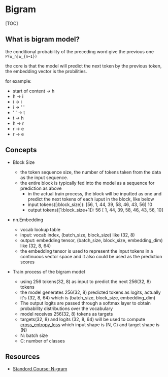 # Bigram

[TOC]

## What is bigram model?

the conditional probability of the preceding word give the previous one `P(w_n|w_{n−1})` 

the core is that the model will predict the next token by the previous token, the embedding vector is the probilities.

for example:

- start of content -> h
- h -> i
- i -> i
- i -> ' '
- ' ' -> t
- t -> h
- h -> r
- r -> e
- r -> e

## Concepts

- Block Size
  - the token sequence size, the number of tokens taken from the data as the input sequence.
  - the entire block is typically fed into the model as a sequence for prediction as above
    - in the actual train process, the block will be inputted as one and predict the next tokens of each iuput in the block, like below
    - input tokens([:block_size]): [56,  1, 44, 39, 58, 46, 43, 56] 10
    - output tokens([1:block_size+1]): 56 [ 1, 44, 39, 58, 46, 43, 56, 10]

- nn.Embedding
  - vocab lookup table
  - input: vocab index, (batch_size, block_size) like (32, 8)
  - output: embedding tensor, (batch_size, block_size, embedding_dim) like (32, 8, 64)
  - the embedding tensor is used to represent the input tokens in a continuous vector space and it also could be used as the prediction scores

-  Train process of the bigram model
   - using 256 tokens(32, 8) as input to predict the next 256(32, 8) tokens
   - the model generates 256(32, 8) predicted tokens as logits, actually it's (32, 8, 64) which is (batch_size, block_size, embedding_dim)
   - The output logits are passed through a softmax layer to obtain probability distributions over the vocabulary
   - model receives 256(32, 8) tokens as targets
   - targets(32, 8) and logits (32, 8, 64) will be used to compute [cross_entropy_loss](https://pytorch.org/docs/stable/generated/torch.nn.functional.cross_entropy.html#torch.nn.functional.cross_entropy) which input shape is (N, C) and target shape is (N)
    - N: batch size
    - C: number of classes

## Resources

- [Standord Course: N-gram](extension://oikmahiipjniocckomdccmplodldodja/pdf-viewer/web/viewer.html?file=https%3A%2F%2Fweb.stanford.edu%2F~jurafsky%2Fslp3%2F3.pdf)